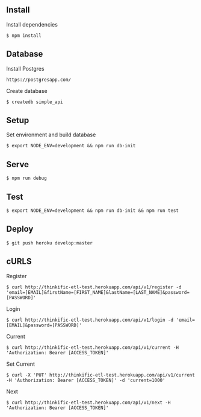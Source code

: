 ## Install

Install dependencies

    $ npm install

## Database

Install Postgres

    https://postgresapp.com/

Create database

    $ createdb simple_api

## Setup

Set environment and build database

    $ export NODE_ENV=development && npm run db-init

## Serve

    $ npm run debug

## Test

    $ export NODE_ENV=development && npm run db-init && npm run test

## Deploy

    $ git push heroku develop:master

## cURLS
Register

    $ curl http://thinkific-etl-test.herokuapp.com/api/v1/register -d 'email=[EMAIL]&firstName=[FIRST_NAME]&lastName=[LAST_NAME]&password=[PASSWORD]' 

Login

    $ curl http://thinkific-etl-test.herokuapp.com/api/v1/login -d 'email=[EMAIL]&password=[PASSWORD]'

Current

    $ curl http://thinkific-etl-test.herokuapp.com/api/v1/current -H 'Authorization: Bearer [ACCESS_TOKEN]'

Set Current

    $ curl -X 'PUT' http://thinkific-etl-test.herokuapp.com/api/v1/current -H 'Authorization: Bearer [ACCESS_TOKEN]' -d 'current=1000'

Next

    $ curl http://thinkific-etl-test.herokuapp.com/api/v1/next -H 'Authorization: Bearer [ACCESS_TOKEN]'